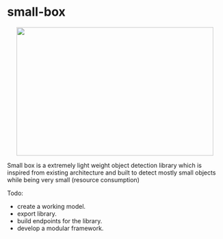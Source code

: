 # small-box
<p align="center">
  <img width="460" height="300" src="https://cdn.pixabay.com/photo/2020/09/02/05/10/antique-5537337__340.jpg">
</p>
Small box is a extremely light weight object detection library which is inspired from existing architecture and built to detect mostly small objects while being very small (resource consumption)

Todo:
- create a working model.
- export library.
- build endpoints for the library.
- develop a modular framework.
